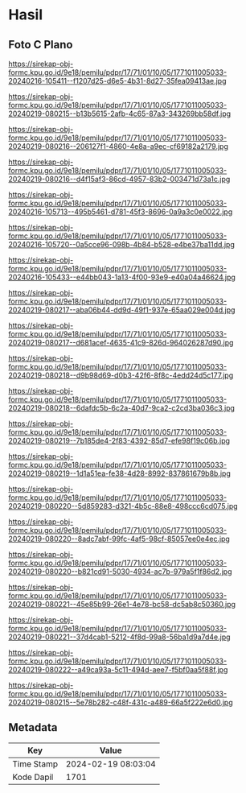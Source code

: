 # Hasil

## Foto C Plano

https://sirekap-obj-formc.kpu.go.id/9e18/pemilu/pdpr/17/71/01/10/05/1771011005033-20240216-105411--f1207d25-d6e5-4b31-8d27-35fea09413ae.jpg

https://sirekap-obj-formc.kpu.go.id/9e18/pemilu/pdpr/17/71/01/10/05/1771011005033-20240219-080215--b13b5615-2afb-4c65-87a3-343269bb58df.jpg

https://sirekap-obj-formc.kpu.go.id/9e18/pemilu/pdpr/17/71/01/10/05/1771011005033-20240219-080216--206127f1-4860-4e8a-a9ec-cf69182a2179.jpg

https://sirekap-obj-formc.kpu.go.id/9e18/pemilu/pdpr/17/71/01/10/05/1771011005033-20240219-080216--d4f15af3-86cd-4957-83b2-003471d73a1c.jpg

https://sirekap-obj-formc.kpu.go.id/9e18/pemilu/pdpr/17/71/01/10/05/1771011005033-20240216-105713--495b5461-d781-45f3-8696-0a9a3c0e0022.jpg

https://sirekap-obj-formc.kpu.go.id/9e18/pemilu/pdpr/17/71/01/10/05/1771011005033-20240216-105720--0a5cce96-098b-4b84-b528-e4be37ba11dd.jpg

https://sirekap-obj-formc.kpu.go.id/9e18/pemilu/pdpr/17/71/01/10/05/1771011005033-20240216-105433--e44bb043-1a13-4f00-93e9-e40a04a46624.jpg

https://sirekap-obj-formc.kpu.go.id/9e18/pemilu/pdpr/17/71/01/10/05/1771011005033-20240219-080217--aba06b44-dd9d-49f1-937e-65aa029e004d.jpg

https://sirekap-obj-formc.kpu.go.id/9e18/pemilu/pdpr/17/71/01/10/05/1771011005033-20240219-080217--d681acef-4635-41c9-826d-964026287d90.jpg

https://sirekap-obj-formc.kpu.go.id/9e18/pemilu/pdpr/17/71/01/10/05/1771011005033-20240219-080218--d9b98d69-d0b3-42f6-8f8c-4edd24d5c177.jpg

https://sirekap-obj-formc.kpu.go.id/9e18/pemilu/pdpr/17/71/01/10/05/1771011005033-20240219-080218--6dafdc5b-6c2a-40d7-9ca2-c2cd3ba036c3.jpg

https://sirekap-obj-formc.kpu.go.id/9e18/pemilu/pdpr/17/71/01/10/05/1771011005033-20240219-080219--7b185de4-2f83-4392-85d7-efe98f19c06b.jpg

https://sirekap-obj-formc.kpu.go.id/9e18/pemilu/pdpr/17/71/01/10/05/1771011005033-20240219-080219--1d1a51ea-fe38-4d28-8992-837861679b8b.jpg

https://sirekap-obj-formc.kpu.go.id/9e18/pemilu/pdpr/17/71/01/10/05/1771011005033-20240219-080220--5d859283-d321-4b5c-88e8-498ccc6cd075.jpg

https://sirekap-obj-formc.kpu.go.id/9e18/pemilu/pdpr/17/71/01/10/05/1771011005033-20240219-080220--8adc7abf-99fc-4af5-98cf-85057ee0e4ec.jpg

https://sirekap-obj-formc.kpu.go.id/9e18/pemilu/pdpr/17/71/01/10/05/1771011005033-20240219-080220--b821cd91-5030-4934-ac7b-979a5f1f86d2.jpg

https://sirekap-obj-formc.kpu.go.id/9e18/pemilu/pdpr/17/71/01/10/05/1771011005033-20240219-080221--45e85b99-26e1-4e78-bc58-dc5ab8c50360.jpg

https://sirekap-obj-formc.kpu.go.id/9e18/pemilu/pdpr/17/71/01/10/05/1771011005033-20240219-080221--37d4cab1-5212-4f8d-99a8-56ba1d9a7d4e.jpg

https://sirekap-obj-formc.kpu.go.id/9e18/pemilu/pdpr/17/71/01/10/05/1771011005033-20240219-080222--a49ca93a-5c11-494d-aee7-f5bf0aa5f88f.jpg

https://sirekap-obj-formc.kpu.go.id/9e18/pemilu/pdpr/17/71/01/10/05/1771011005033-20240219-080215--5e78b282-c48f-431c-a489-66a5f222e6d0.jpg


## Metadata

| Key        | Value               |
| ---------- | ------------------- |
| Time Stamp | 2024-02-19 08:03:04 |
| Kode Dapil | 1701                |



